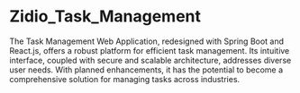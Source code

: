 # Zidio_Task_Management
 The Task Management Web Application, redesigned with Spring Boot and React.js, offers a robust platform for efficient task management. Its intuitive interface, coupled with secure and scalable architecture, addresses diverse user needs. With planned enhancements, it has the potential to become a comprehensive solution for managing tasks across industries.
